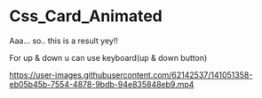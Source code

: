 # Css_Card_Animated
Aaa... so.. this is a result yey!!

For up & down u can use keyboard(up & down button)


https://user-images.githubusercontent.com/62142537/141051358-eb05b45b-7554-4878-9bdb-94e835848eb9.mp4

